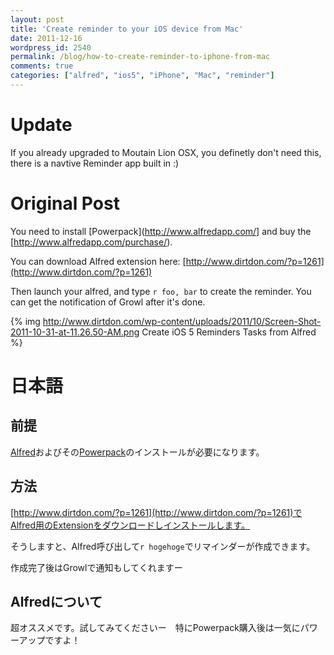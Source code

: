 ```yaml
---
layout: post
title: 'Create reminder to your iOS device from Mac'
date: 2011-12-16
wordpress_id: 2540
permalink: /blog/how-to-create-reminder-to-iphone-from-mac
comments: true
categories: ["alfred", "ios5", "iPhone", "Mac", "reminder"]
---
```

# Update ##

If you already upgraded to Moutain Lion OSX, you definetly don't need this, there is a navtive Reminder app built in :)

# Original Post

You need to install [Powerpack](http://www.alfredapp.com/] and buy the [http://www.alfredapp.com/purchase/).

You can download Alfred extension here: [http://www.dirtdon.com/?p=1261](http://www.dirtdon.com/?p=1261)

Then launch your alfred, and type `r foo, bar` to create the reminder.
You can get the notification of Growl after it's done.

{% img http://www.dirtdon.com/wp-content/uploads/2011/10/Screen-Shot-2011-10-31-at-11.26.50-AM.png Create iOS 5 Reminders Tasks from Alfred %}

# 日本語

## 前提
[Alfred](http://www.alfredapp.com/)およびその[Powerpack](http://www.alfredapp.com/purchase/)のインストールが必要になります。

## 方法
[http://www.dirtdon.com/?p=1261](http://www.dirtdon.com/?p=1261)でAlfred用のExtensionをダウンロードしインストールします。

そうしますと、Alfred呼び出して`r hogehoge`でリマインダーが作成できます。

作成完了後はGrowlで通知もしてくれますー

## Alfredについて
超オススメです。試してみてくださいー　特にPowerpack購入後は一気にパワーアップですよ！
